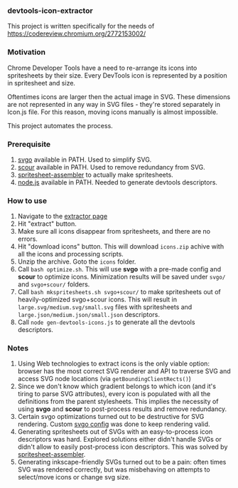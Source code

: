 ### devtools-icon-extractor

This project is written specifically for the needs of https://codereview.chromium.org/2772153002/

### Motivation

Chrome Developer Tools have a need to re-arrange its icons into spritesheets by their size.
Every DevTools icon is represented by a position in spritesheet and size.

Oftentimes icons are larger then the actual image in SVG. These dimensions are not represented
in any way in SVG files - they're stored separately in Icon.js file. For this reason, moving
icons manually is almost impossible.

This project automates the process.

### Prerequisite

1. [svgo](https://github.com/svg/svgo) available in PATH. Used to simplify SVG.
2. [scour](https://github.com/scour-project/scour) available in PATH. Used to remove redundancy from SVG.
3. [spritesheet-assembler](https://github.com/aslushnikov/spritesheet-assembler) to actually make spritesheets.
4. [node.js](https://nodejs.org/en/) available in PATH. Needed to generate devtools descriptors.

### How to use

1. Navigate to the [extractor page](https://aslushnikov.github.io/devtools-icon-extractor/)
2. Hit "extract" button.
3. Make sure all icons disappear from spritesheets, and there are no errors.
4. Hit "download icons" button. This will download `icons.zip` achive with all the icons and processing scripts.
5. Unzip the archive. Goto the `icons` folder.
6. Call `bash optimize.sh`. This will use **svgo** with a pre-made config and **scour** to optimize icons. Minimization 
   results will be saved under `svgo/` and `svgo+scour/` folders.
7. Call `bash mkspritesheets.sh svgo+scour/` to make spritesheets out of heavily-optimized svgo+scour icons. This will result
   in `large.svg/medium.svg/small.svg` files with spritesheets and `large.json/medium.json/small.json` descriptors.
8. Call `node gen-devtools-icons.js` to generate all the devtools descriptors.

### Notes

1. Using Web technologies to extract icons is the only viable option: browser has the most correct SVG renderer and API to traverse SVG and access SVG node locations (via `getBoundingClientRects()`)
2. Since we don't know which gradient belongs to which icon (and it's tiring to parse SVG attributes), every icon is populated with all the definitions from the parent stylesheets. This implies the necessity of using **svgo** and **scour** to post-process results and remove redundancy.
3. Certain svgo optimizations turned out to be destructive for SVG rendering. Custom [svgo config](https://github.com/aslushnikov/devtools-icon-extractor/blob/master/svgoconfig.yml) was done to keep rendering valid.
4. Generating spritesheets out of SVGs with an easy-to-process icon descriptors was hard. Explored solutions either didn't handle SVGs or didn't allow to easily post-process icon descriptors. This was solved by [spritesheet-assembler](https://github.com/aslushnikov/spritesheet-assembler).
5. Generating inkscape-friendly SVGs turned out to be a pain: often times SVG was rendered correctly, but was misbehaving on
attempts to select/move icons or change svg size.
